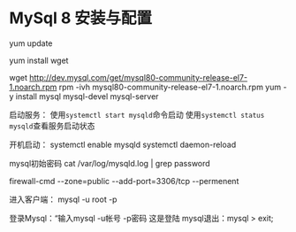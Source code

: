 # MySql 8 安装与配置

yum update

yum install wget

wget http://dev.mysql.com/get/mysql80-community-release-el7-1.noarch.rpm
rpm -ivh mysql80-community-release-el7-1.noarch.rpm
yum -y install mysql  mysql-devel  mysql-server

启动服务：
使用`systemctl start mysqld`命令启动
使用`systemctl status mysqld`查看服务启动状态

开机启动：
systemctl enable mysqld
systemctl daemon-reload

mysql初始密码
cat /var/log/mysqld.log | grep password

firewall-cmd --zone=public --add-port=3306/tcp --permenent

进入客户端：
mysql -u root -p

登录Mysql：“输入mysql -u帐号 -p密码 这是登陆
mysql退出：mysql > exit;